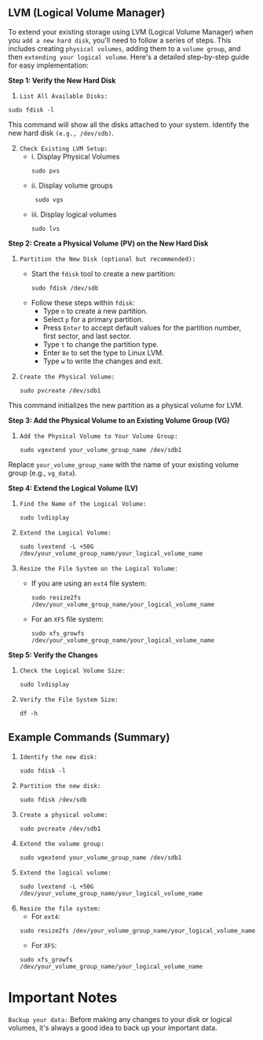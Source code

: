 ## LVM (Logical Volume Manager)

To extend your existing storage using LVM (Logical Volume Manager) when you `add a new hard disk`, you'll need to follow a series of steps. This includes creating `physical volumes`, adding them to a `volume group`, and then `extending your logical volume`. Here's a detailed step-by-step guide for easy implementation:

**Step 1: Verify the New Hard Disk**
1. `List All Available Disks:`
```
sudo fdisk -l
```
This command will show all the disks attached to your system. Identify the new hard disk `(e.g., /dev/sdb)`.

2. `Check Existing LVM Setup:`
    - i. Display Physical Volumes
        ```
        sudo pvs
        ```
    - ii. Display volume groups
        ```
         sudo vgs
        ```
    - iii. Display logical volumes
        ```
        sudo lvs
       ```
**Step 2: Create a Physical Volume (PV) on the New Hard Disk**

1. `Partition the New Disk (optional but recommended):`

    - Start the `fdisk` tool to create a new partition:
        ```
        sudo fdisk /dev/sdb
        ```
    - Follow these steps within `fdisk`:
        - Type `n` to create a new partition.
        - Select `p` for a primary partition.
        - Press `Enter` to accept default values for the partition number, first sector, and last sector.
        - Type `t` to change the partition type.
        - Enter `8e` to set the type to Linux LVM.
        - Type `w` to write the changes and exit.
2. `Create the Physical Volume:`
    ```
    sudo pvcreate /dev/sdb1
    ```
This command initializes the new partition as a physical volume for LVM.

**Step 3: Add the Physical Volume to an Existing Volume Group (VG)**
1. `Add the Physical Volume to Your Volume Group:`
    ```
    sudo vgextend your_volume_group_name /dev/sdb1
    ```
Replace `your_volume_group_name` with the name of your existing volume group (e.g., `vg_data`).

**Step 4: Extend the Logical Volume (LV)**
1. `Find the Name of the Logical Volume:`
    ```
    sudo lvdisplay
    ```
2. `Extend the Logical Volume:`
    ```
    sudo lvextend -L +50G /dev/your_volume_group_name/your_logical_volume_name
    ```
3. `Resize the File System on the Logical Volume:`

    - If you are using an `ext4` file system:
        ```
        sudo resize2fs /dev/your_volume_group_name/your_logical_volume_name
        ```
    - For an `XFS` file system:
        ```
        sudo xfs_growfs /dev/your_volume_group_name/your_logical_volume_name
        ```
**Step 5: Verify the Changes**
1. `Check the Logical Volume Size:`
    ```
    sudo lvdisplay
    ```
2. `Verify the File System Size:`
    ```
    df -h
    ```

## Example Commands (Summary)
1. `Identify the new disk:`
    ```
    sudo fdisk -l
    ```
2. `Partition the new disk:`
    ```
    sudo fdisk /dev/sdb
    ```
3. `Create a physical volume:`
    ```
    sudo pvcreate /dev/sdb1
    ```
4. `Extend the volume group:`
    ```
    sudo vgextend your_volume_group_name /dev/sdb1
    ```
5. `Extend the logical volume:`
    ```
    sudo lvextend -L +50G /dev/your_volume_group_name/your_logical_volume_name
    ```
6. `Resize the file system:`
    - For `ext4`:
    ```
    sudo resize2fs /dev/your_volume_group_name/your_logical_volume_name
    ```
    - For `XFS`:
    ```
    sudo xfs_growfs /dev/your_volume_group_name/your_logical_volume_name
    ```

# Important Notes
`Backup your data:` 
Before making any changes to your disk or logical volumes, it's always a good idea to back up your important data.